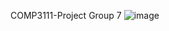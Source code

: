 COMP3111-Project Group 7
![image](https://github.com/user-attachments/assets/be9f7eb9-ca8d-48d9-80a5-d6d0220cde3b)
